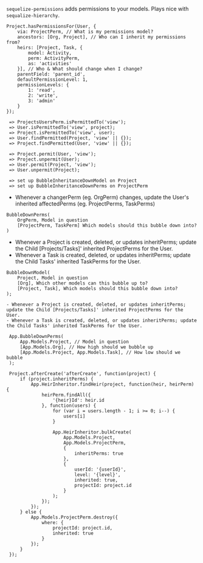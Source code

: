 `sequelize-permissions` adds permissions to your models. Plays nice with `sequalize-hierarchy`.

```
Project.hasPermissionsFor(User, { 
    via: ProjectPerm, // What is my permissions model?
    ancestors: [Org, Project], // Who can I inherit my permissions from?
    heirs: [Project, Task, {
        model: Activity,
        perm: ActivityPerm,
        as: 'activities'
    }], // Who & What should change when I change?
    parentField: 'parent_id',
    defaultPermissionLevel: 1,
    permissionLevels: {
        1: 'read',
        2: 'write',
        3: 'admin'
    }
});

 => ProjectsUsersPerm.isPermittedTo('view');
 => User.isPermittedTo('view', project);
 => Project.isPermittedTo('view', user);
 => User.findPermitted(Project, 'view' || {});
 => Project.findPermitted(User, 'view' || {});

 => Project.permit(User, 'view');
 => Project.unpermit(User);
 => User.permit(Project, 'view');
 => User.unpermit(Project);

 => set up BubbleInheritanceDownModel on Project
 => set up BubbleInheritanceDownPerms on ProjectPerm
```

- Whenever a changerPerm (eg. OrgPerm) changes, update the User's inherited affectedPerms (eg. ProjectPerms, TaskPerms)
```
BubbleDownPerms(
    OrgPerm, Model in question
    [ProjectPerm, TaskPerm] Which models should this bubble down into?
)
```

- Whenever a Project is created, deleted, or updates inheritPerms; update the Child [Projects/Tasks]' inherited ProjectPerms for the User.
- Whenever a Task is created, deleted, or updates inheritPerms; update the Child Tasks' inherited TaskPerms for the User.
```
BubbleDownModel(
    Project, Model in question
    [Org], Which other models can this bubble up to?
    [Project, Task], Which models should this bubble down into?
);
```


```
- Whenever a Project is created, deleted, or updates inheritPerms; update the Child [Projects/Tasks]' inherited ProjectPerms for the User.
- Whenever a Task is created, deleted, or updates inheritPerms; update the Child Tasks' inherited TaskPerms for the User.

 App.BubbleDownPerms(
     App.Models.Project, // Model in question
     [App.Models.Org], // How high should we bubble up
     [App.Models.Project, App.Models.Task], // How low should we bubble
 );

 Project.afterCreate('afterCreate', function(project) {
     if (project.inheritPerms) {
         App.HeirInheritor.findHeir(project, function(heir, heirPerm) {
             heirPerm.findAll({
                 '{heir}Id': heir.id
             }, function(users) {
                 for (var i = users.length - 1; i >= 0; i--) {
                     users[i]
                 }

                 App.HeirInheritor.bulkCreate(
                     App.Models.Project,
                     App.Models.ProjectPerm,
                     {
                         inheritPerms: true
                     },
                     {
                         userId: '{userId}',
                         level: '{level}',
                         inherited: true,
                         projectId: project.id
                     }
                 );
             });
         });
     } else {
         App.Models.ProjectPerm.destroy({
             where: {
                 projectId: project.id,
                 inherited: true
             }
         });
     }
 });
```
